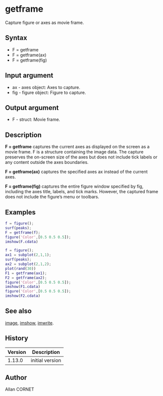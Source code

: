 # getframe

Capture figure or axes as movie frame.

## Syntax

- F = getframe
- F = getframe(ax)
- F = getframe(fig)

## Input argument

- ax - axes object: Axes to capture.
- fig - figure object: Figure to capture.

## Output argument

- F - struct: Movie frame.

## Description

  <p><b>F = getframe</b> captures the current axes as displayed on the screen as a movie frame. F is a structure containing the image data. The capture preserves the on-screen size of the axes but does not include tick labels or any content outside the axes boundaries.</p>
  <p><b>F = getframe(ax)</b> captures the specified axes ax instead of the current axes.</p>
  <p><b>F = getframe(fig)</b> captures the entire figure window specified by fig, including the axes title, labels, and tick marks. However, the captured frame does not include the figure’s menu or toolbars.</p>

## Examples

```matlab
f = figure();
surf(peaks);
F = getframe(f);
figure('Color',[0.5 0.5 0.5]);
imshow(F.cdata)
```

```matlab
f = figure();
ax1 = subplot(2,1,1);
surf(peaks);
ax2 = subplot(2,1,2);
plot(rand(30))
F1 = getframe(ax1);
F2 = getframe(ax2);
figure('Color',[0.5 0.5 0.5]);
imshow(F1.cdata)
figure('Color',[0.5 0.5 0.5]);
imshow(F2.cdata)
```

## See also

[image](image.md), [imshow](imshow.md), [imwrite](imwrite.md).

## History

| Version | Description     |
| ------- | --------------- |
| 1.13.0  | initial version |

## Author

Allan CORNET
